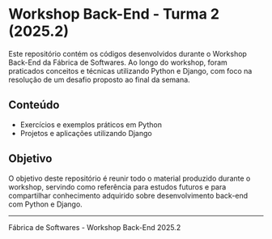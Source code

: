 # Workshop Back-End - Turma 2 (2025.2)

Este repositório contém os códigos desenvolvidos durante o Workshop Back-End da Fábrica de Softwares.
Ao longo do workshop, foram praticados conceitos e técnicas utilizando Python e Django, 
com foco na resolução de um desafio proposto ao final da semana.

## Conteúdo

- Exercícios e exemplos práticos em Python
- Projetos e aplicações utilizando Django

## Objetivo

O objetivo deste repositório é reunir todo o material produzido durante o workshop, 
servindo como referência para estudos futuros e para compartilhar 
conhecimento adquirido sobre desenvolvimento back-end com Python e Django.

---
Fábrica de Softwares - Workshop Back-End 2025.2